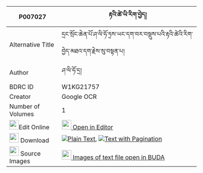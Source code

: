 |P007027|རྟའི་ཚེ་ཡི་རིག་བྱེད། 
| --- | --- 
|Alternative Title |དྲང་སྲོང་ཆེན་པོ་ཤ་ལི་ཧོ་ཏྲས་ཡང་དག་བར་བསྡུས་པའི་རྟའི་ཚེའི་རིག་བྱེད་མཐའ་དག་རྗེས་སུ་བསྟན་པ།
|Author| ཤ་ལི་ཧོ་དྲ།
|BDRC ID | W1KG21757
|Creator | Google OCR
|Number of Volumes| 1
|<img width="25" src="https://img.icons8.com/color/25/000000/edit-property.png">Edit Online| [<img width="25" src="https://avatars.githubusercontent.com/u/45091458?s=200&v=4"> Open in Editor](http://editor.openpecha.org/P007027)
|<img width="25" src="https://img.icons8.com/fluent/48/000000/download-2.png"/>  Download | [![](https://img.icons8.com/color/20/000000/txt.png)Plain Text](https://github.com/Openpecha/P007027/releases/download/v1/ta_i_tse_yi_rikje_plain_P007027.zip), [![](https://img.icons8.com/color/20/000000/txt.png)Text with Pagination](https://github.com/Openpecha/P007027/releases/download/v1/ta_i_tse_yi_rikje_pages_P007027.zip)
|<img width="25" src="https://img.icons8.com/plasticine/100/000000/pictures-folder.png"/>  Source Images | [<img width="25" src="https://library.bdrc.io/icons/BUDA-small.svg"> Images of text file open in BUDA](https://library.bdrc.io/show/bdr:W1KG21757)